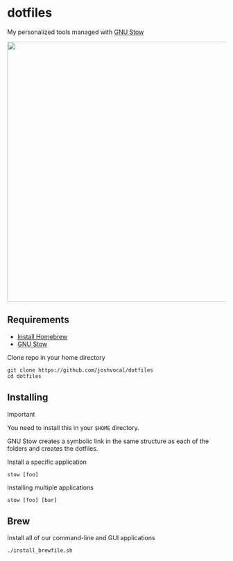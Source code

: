 # dotfiles

My personalized tools managed with [GNU Stow](https://www.gnu.org/software/stow/)

<div align="center">
  <img src="https://github.com/joshvocal/dotfiles/blob/main/.github/images/preview.png" width=600>
</div>

## Requirements

- [Install Homebrew](https://brew.sh)
- [GNU Stow](https://www.gnu.org/software/stow/)

Clone repo in your home directory

```
git clone https://github.com/joshvocal/dotfiles
cd dotfiles
```

## Installing

> [!IMPORTANT]
> You need to install this in your `$HOME` directory.

GNU Stow creates a symbolic link in the same structure as each of the folders and creates the dotfiles.

Install a specific application

```
stow [foo]
```

Installing multiple applications

```
stow [foo] [bar]
```

## Brew

Install all of our command-line and GUI applications

```
./install_brewfile.sh
```
